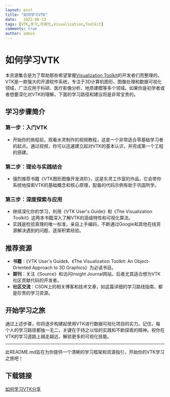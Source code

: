 ```yaml
---
layout: post
title: "如何学习VTK"
date:   2022-06-13
tags: [VTK,学习,可视化,Visualization,Toolkit]
comments: true
author: admin
---
```

# 如何学习VTK

本资源集合是为了帮助那些希望掌握[Visualization Toolkit](VTK)的开发者们而整理的。VTK是一款强大的开源软件系统，专注于3D计算机图形、图像处理和数据可视化领域，广泛应用于科研、医疗影像分析、地质建模等多个领域。如果你是初学者或者想要深化对VTK的理解，下面的学习路径和建议将是非常宝贵的。

## 学习步骤简介

### 第一步：入门VTK
- 开始你的旅程前，观看水灵制作的视频教程，这是一个非常适合零基础学习者的起点。通过视频，你可以迅速建立起对VTK的基本认识，并完成第一个工程的搭建。
  
### 第二步：理论与实践结合
- 强烈推荐书籍《VTK图形图像开发进阶》，这是东灵工作室的作品，它会带你系统地探索VTK的基础概念和核心原理，配备的代码示例有助于巩固所学。

### 第三步：深度探索与应用
- 继续深化你的学习，利用《VTK User's Guide》和《The Visualization Toolkit》这两本书籍深入了解VTK的高级特性和可视化算法。
- 实践是检验真理的唯一标准，亲自上手编码，不断通过Google和其他在线资源解决遇到的问题，逐渐积累经验。

## 推荐资源
- **书籍**：《VTK User's Guide》、《The Visualization Toolkit: An Object-Oriented Approach to 3D Graphics》为必读书目。
- **期刊**：关注《Source》和访问Insight Journal网站，后者尤其适合想为VTK社区贡献代码的开发者。
- **社区交流**：CSDN上的相关博客和技术文章，如这篇详细的学习路线指南，都是珍贵的学习资源。

## 开始学习之旅
通过上述步骤，你将逐步构建起使用VTK进行数据可视化项目的实力。记住，每个人的学习路径都独一无二，关键在于持之以恒的实践和不断探索的精神。祝你在VTK的学习道路上越走越远，解锁更多的可视化技能。

---

此README.md旨在为你提供一个清晰的学习框架和资源指引，开始你的VTK学习之旅吧！

## 下载链接

[如何学习VTK分享](https://pan.quark.cn/s/84a93e4dd131)